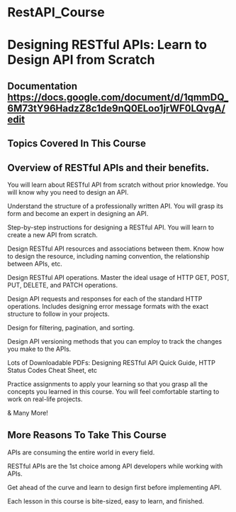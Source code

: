# RestAPI_Course
# Designing RESTful APIs: Learn to Design API from Scratch
## Documentation https://docs.google.com/document/d/1qmmDQ_6M73tY96HadzZ8c1de9nQ0ELoo1jrWF0LQvgA/edit 
## Topics Covered In This Course

## Overview of RESTful APIs and their benefits. 

You will learn about RESTful API from scratch without prior knowledge. You will know why you need to design an API.

Understand the structure of a professionally written API. You will grasp its form and become an expert in designing an API.

Step-by-step instructions for designing a RESTful API. You will learn to create a new API from scratch.

Design RESTful API resources and associations between them. Know how to design the resource, including naming convention, the relationship between APIs, etc.

Design RESTful API operations. Master the ideal usage of HTTP GET, POST, PUT, DELETE, and PATCH operations.

Design API requests and responses for each of the standard HTTP operations. Includes designing error message formats with the exact structure to follow in your projects.

Design for filtering, pagination, and sorting.

Design API versioning methods that you can employ to track the changes you make to the APIs.

Lots of Downloadable PDFs: Designing RESTful API Quick Guide, HTTP Status Codes Cheat Sheet, etc

Practice assignments to apply your learning so that you grasp all the concepts you learned in this course. You will feel comfortable starting to work on real-life projects.

& Many More!



## More Reasons To Take This Course

APIs are consuming the entire world in every field.

RESTful APIs are the 1st choice among API developers while working with APIs.

Get ahead of the curve and learn to design first before implementing API.

Each lesson in this course is bite-sized, easy to learn, and finished.
